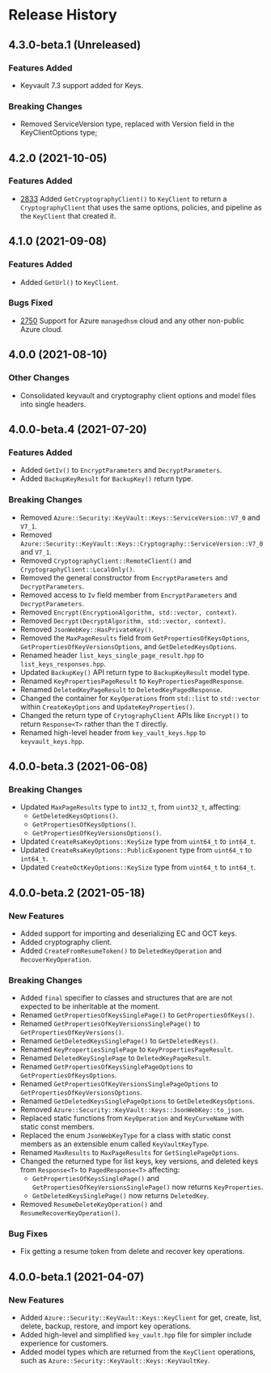 # Release History

## 4.3.0-beta.1 (Unreleased)

### Features Added

- Keyvault 7.3 support added for Keys. 

### Breaking Changes

- Removed ServiceVersion type, replaced with Version field in the KeyClientOptions type;


## 4.2.0 (2021-10-05)

### Features Added

- [2833](https://github.com/Azure/azure-sdk-for-cpp/issues/2833) Added `GetCryptographyClient()` to `KeyClient` to return a `CryptographyClient` that uses the same options, policies, and pipeline as the `KeyClient` that created it.

## 4.1.0 (2021-09-08)

### Features Added

- Added `GetUrl()` to `KeyClient`.

### Bugs Fixed

- [2750](https://github.com/Azure/azure-sdk-for-cpp/issues/2750) Support for Azure `managedhsm` cloud and any other non-public Azure cloud.

## 4.0.0 (2021-08-10)

### Other Changes

- Consolidated keyvault and cryptography client options and model files into single headers.

## 4.0.0-beta.4 (2021-07-20)

### Features Added

- Added `GetIv()` to `EncryptParameters` and `DecryptParameters`.
- Added `BackupKeyResult` for `BackupKey()` return type.

### Breaking Changes

- Removed `Azure::Security::KeyVault::Keys::ServiceVersion::V7_0` and `V7_1`.
- Removed `Azure::Security::KeyVault::Keys::Cryptography::ServiceVersion::V7_0` and `V7_1`.
- Removed `CryptographyClient::RemoteClient()` and `CryptographyClient::LocalOnly()`.
- Removed the general constructor from `EncryptParameters` and `DecryptParameters`.
- Removed access to `Iv` field member from `EncryptParameters` and `DecryptParameters`.
- Removed `Encrypt(EncryptionAlgorithm, std::vector, context)`.
- Removed `Decrypt(DecryptAlgorithm, std::vector, context)`.
- Removed `JsonWebKey::HasPrivateKey()`.
- Removed the `MaxPageResults` field from `GetPropertiesOfKeysOptions`, `GetPropertiesOfKeyVersionsOptions`, and `GetDeletedKeysOptions`.
- Renamed header `list_keys_single_page_result.hpp` to `list_keys_responses.hpp`.
- Updated `BackupKey()` API return type to `BackupKeyResult` model type.
- Renamed `KeyPropertiesPageResult` to `KeyPropertiesPagedResponse`.
- Renamed `DeletedKeyPageResult` to `DeletedKeyPagedResponse`.
- Changed the container for `KeyOperations` from `std::list` to `std::vector` within `CreateKeyOptions` and `UpdateKeyProperties()`.
- Changed the return type of `CrytographyClient` APIs like `Encrypt()` to return `Response<T>` rather than the `T` directly.
- Renamed high-level header from `key_vault_keys.hpp` to `keyvault_keys.hpp`.

## 4.0.0-beta.3 (2021-06-08)

### Breaking Changes

- Updated `MaxPageResults` type to `int32_t`, from `uint32_t`, affecting:
  - `GetDeletedKeysOptions()`.
  - `GetPropertiesOfKeysOptions()`.
  - `GetPropertiesOfKeyVersionsOptions()`.
- Updated `CreateRsaKeyOptions::KeySize` type from `uint64_t` to `int64_t`.
- Updated `CreateRsaKeyOptions::PublicExponent` type from `uint64_t` to `int64_t`.
- Updated `CreateOctKeyOptions::KeySize` type from `uint64_t` to `int64_t`.

## 4.0.0-beta.2 (2021-05-18)

### New Features

- Added support for importing and deserializing EC and OCT keys.
- Added cryptography client.
- Added `CreateFromResumeToken()` to `DeletedKeyOperation` and `RecoverKeyOperation`.

### Breaking Changes

- Added `final` specifier to classes and structures that are are not expected to be inheritable at the moment.
- Renamed `GetPropertiesOfKeysSinglePage()` to `GetPropertiesOfKeys()`.
- Renamed `GetPropertiesOfKeyVersionsSinglePage()` to `GetPropertiesOfKeyVersions()`.
- Renamed `GetDeletedKeysSinglePage()` to `GetDeletedKeys()`.
- Renamed `KeyPropertiesSinglePage` to `KeyPropertiesPageResult`.
- Renamed `DeletedKeySinglePage` to `DeletedKeyPageResult`.
- Renamed `GetPropertiesOfKeysSinglePageOptions` to `GetPropertiesOfKeysOptions`.
- Renamed `GetPropertiesOfKeyVersionsSinglePageOptions` to `GetPropertiesOfKeyVersionsOptions`.
- Renamed `GetDeletedKeysSinglePageOptions` to `GetDeletedKeysOptions`.
- Removed `Azure::Security::KeyVault::Keys::JsonWebKey::to_json`.
- Replaced static functions from `KeyOperation` and `KeyCurveName` with static const members.
- Replaced the enum `JsonWebKeyType` for a class with static const members as an extensible enum called `KeyVaultKeyType`.
- Renamed `MaxResults` to `MaxPageResults` for `GetSinglePageOptions`.
- Changed the returned type for list keys, key versions, and deleted keys from `Response<T>` to `PagedResponse<T>` affecting:
  - `GetPropertiesOfKeysSinglePage()` and `GetPropertiesOfKeyVersionsSinglePage()` now returns `KeyProperties`.
  - `GetDeletedKeysSinglePage()` now returns `DeletedKey`.
- Removed `ResumeDeleteKeyOperation()` and `ResumeRecoverKeyOperation()`.

### Bug Fixes

- Fix getting a resume token from delete and recover key operations.

## 4.0.0-beta.1 (2021-04-07)

### New Features

- Added `Azure::Security::KeyVault::Keys::KeyClient` for get, create, list, delete, backup, restore, and import key operations.
- Added high-level and simplified `key_vault.hpp` file for simpler include experience for customers.
- Added model types which are returned from the `KeyClient` operations, such as `Azure::Security::KeyVault::Keys::KeyVaultKey`.
